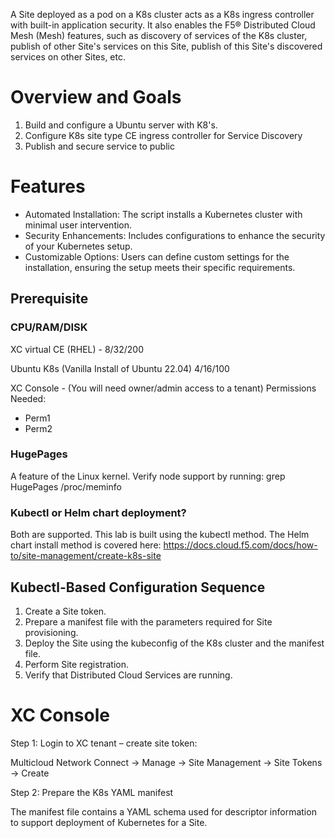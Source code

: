 A Site deployed as a pod on a K8s cluster acts as a K8s ingress controller with built-in application security. It also enables the F5® Distributed Cloud Mesh (Mesh) features, such as discovery of services of the K8s cluster, publish of other Site's services on this Site, publish of this Site's discovered services on other Sites, etc.

# Overview and Goals 
1.  Build and configure a Ubuntu server with K8's. 
2.  Configure K8s site type CE ingress controller for Service Discovery
3.  Publish and secure service to public

# Features
* Automated Installation: The script installs a Kubernetes cluster with minimal user intervention.
* Security Enhancements: Includes configurations to enhance the security of your Kubernetes setup.
* Customizable Options: Users can define custom settings for the installation, ensuring the setup meets their specific requirements.

## Prerequisite

### CPU/RAM/DISK               
XC virtual CE (RHEL) - 8/32/200

Ubuntu K8s (Vanilla Install of Ubuntu 22.04) 4/16/100

XC Console - (You will need owner/admin access to a tenant)
   Permissions Needed: 
   * Perm1
   * Perm2

### HugePages 
A feature of the Linux kernel. Verify node support by running: grep HugePages /proc/meminfo

### Kubectl or Helm chart deployment?
Both are supported. This lab is built using the kubectl method. The Helm chart install method is covered here: https://docs.cloud.f5.com/docs/how-to/site-management/create-k8s-site

## Kubectl-Based Configuration Sequence

1. Create a Site token.
2. Prepare a manifest file with the parameters required for Site provisioning.
3. Deploy the Site using the kubeconfig of the K8s cluster and the manifest file.
4. Perform Site registration.
5. Verify that Distributed Cloud Services are running.

# XC Console 

Step 1: Login to XC tenant – create site token:

Multicloud Network Connect -> Manage -> Site Management -> Site Tokens -> Create


Step 2: Prepare the K8s YAML manifest

The manifest file contains a YAML schema used for descriptor information to support deployment of Kubernetes for a Site.
